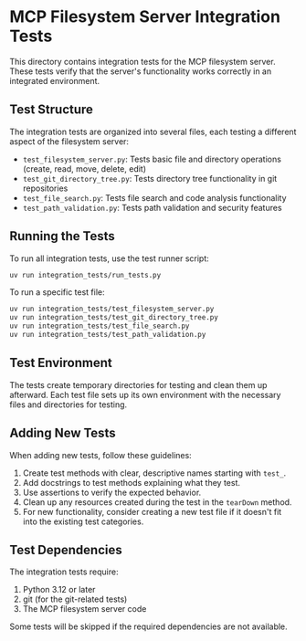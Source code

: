# MCP Filesystem Server Integration Tests

This directory contains integration tests for the MCP filesystem server. These tests verify that the server's functionality works correctly in an integrated environment.

## Test Structure

The integration tests are organized into several files, each testing a different aspect of the filesystem server:

- `test_filesystem_server.py`: Tests basic file and directory operations (create, read, move, delete, edit)
- `test_git_directory_tree.py`: Tests directory tree functionality in git repositories
- `test_file_search.py`: Tests file search and code analysis functionality
- `test_path_validation.py`: Tests path validation and security features

## Running the Tests

To run all integration tests, use the test runner script:

```bash
uv run integration_tests/run_tests.py 
```

To run a specific test file:

```bash
uv run integration_tests/test_filesystem_server.py
uv run integration_tests/test_git_directory_tree.py
uv run integration_tests/test_file_search.py
uv run integration_tests/test_path_validation.py
```

## Test Environment

The tests create temporary directories for testing and clean them up afterward. Each test file sets up its own environment with the necessary files and directories for testing.

## Adding New Tests

When adding new tests, follow these guidelines:

1. Create test methods with clear, descriptive names starting with `test_`.
2. Add docstrings to test methods explaining what they test.
3. Use assertions to verify the expected behavior.
4. Clean up any resources created during the test in the `tearDown` method.
5. For new functionality, consider creating a new test file if it doesn't fit into the existing test categories.

## Test Dependencies

The integration tests require:

1. Python 3.12 or later
2. git (for the git-related tests)
3. The MCP filesystem server code

Some tests will be skipped if the required dependencies are not available.
